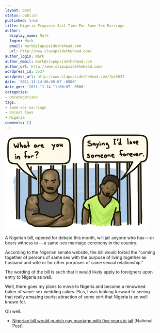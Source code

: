 ```yaml
---
layout: post
status: publish
published: true
title: Nigeria Proposes Jail Time For Same-Sex Marriage
author:
  display_name: Mark
  login: Mark
  email: mark@slapupsidethehead.com
  url: http://www.slapupsidethehead.com/
author_login: Mark
author_email: mark@slapupsidethehead.com
author_url: http://www.slapupsidethehead.com/
wordpress_id: 5537
wordpress_url: http://www.slapupsidethehead.com/?p=5537
date: '2011-11-14 06:00:07 -0500'
date_gmt: '2011-11-14 11:00:07 -0500'
categories:
- Uncategorized
tags:
- Same-sex marriage
- Unjust laws
- Nigeria
comments: []
---
```

![Two jailed men are sitting in their cell.](/wp-content/media/2011/11/prisoners.jpg "Locking all the men together will put an end to this gay business.")

A Nigerian bill, opened for debate this month, will jail anyone who has---or bears witness to---a same-sex marriage ceremony in the country.

According to the Nigerian senate website, the bill would forbid the "coming together of persons of same sex with the purpose of living together as husband and wife or for other purposes of same sexual relationship."

The wording of the bill is such that it would likely apply to foreigners upon entry to Nigeria as well.

Well, there goes my plans to move to Nigeria and become a renowned baker of same-sex wedding cakes. Plus, I was looking forward to seeing that really amazing tourist attraction of some sort that Nigeria is so well known for.

Oh well.

- [Nigerian bill would punish gay marriage with five years in jail](http://news.nationalpost.com/2011/11/01/nigerian-bill-would-punish-gay-marriage-with-five-years-in-jail/) [National Post]
